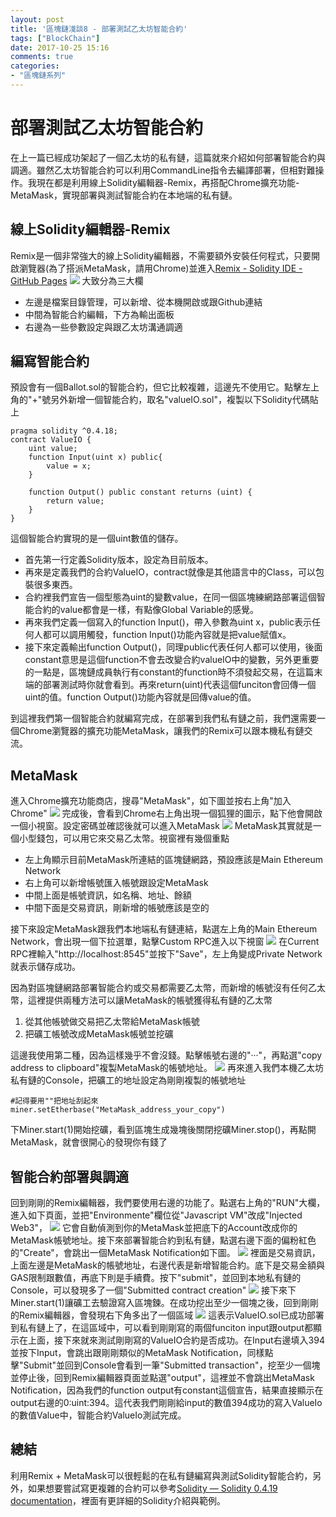 ```yaml
---
layout: post
title: '區塊鏈淺談8 - 部署測試乙太坊智能合約'
tags: ["BlockChain"]
date: 2017-10-25 15:16
comments: true
categories: 
- "區塊鏈系列"
---
```

# 部署測試乙太坊智能合約
在上一篇已經成功架起了一個乙太坊的私有鏈，這篇就來介紹如何部署智能合約與調適。雖然乙太坊智能合約可以利用CommandLine指令去編譯部署，但相對難操作。我現在都是利用線上Solidity編輯器-Remix，再搭配Chrome擴充功能-MetaMask，實現部署與測試智能合約在本地端的私有鏈。

## 線上Solidity編輯器-Remix
Remix是一個非常強大的線上Solidity編輯器，不需要額外安裝任何程式，只要開啟瀏覽器(為了搭派MetaMask，請用Chrome)並進入[Remix - Solidity IDE - GitHub Pages](https://ethereum.github.io/browser-solidity/
)
![](/wp-content/uploads/2017/10/2017-10-25-01.JPG)
大致分為三大欄
 * 左邊是檔案目錄管理，可以新增、從本機開啟或跟Github連結
 * 中間為智能合約編輯，下方為輸出面板
 * 右邊為一些參數設定與跟乙太坊溝通調適
<!--more-->
## 編寫智能合約
預設會有一個Ballot.sol的智能合約，但它比較複雜，這邊先不使用它。點擊左上角的"+"號另外新增一個智能合約，取名"valueIO.sol"，複製以下Solidity代碼貼上
```
pragma solidity ^0.4.18;
contract ValueIO {
    uint value;
    function Input(uint x) public{
        value = x;
    }

    function Output() public constant returns (uint) {
        return value;
    }
}
```
這個智能合約實現的是一個uint數值的儲存。
 * 首先第一行定義Solidity版本，設定為目前版本。
 * 再來是定義我們的合約ValueIO，contract就像是其他語言中的Class，可以包裝很多東西。
 * 合約裡我們宣告一個型態為uint的變數value，在同一個區塊練網路部署這個智能合約的value都會是一樣，有點像Global Variable的感覺。
 * 再來我們定義一個寫入的function Input()，帶入參數為uint x，public表示任何人都可以調用觸發，function Input()功能內容就是把value賦值x。
 * 接下來定義輸出function Output()，同理public代表任何人都可以使用，後面constant意思是這個function不會去改變合約valueIO中的變數，另外更重要的一點是，區塊鏈成員執行有constant的function時不須發起交易，在這篇末端的部署測試時你就會看到。再來return(uint)代表這個funciton會回傳一個uint的值。function Output()功能內容就是回傳value的值。
 
 到這裡我們第一個智能合約就編寫完成，在部署到我們私有鏈之前，我們還需要一個Chrome瀏覽器的擴充功能MetaMask，讓我們的Remix可以跟本機私有鏈交流。

## MetaMask
進入Chrome擴充功能商店，搜尋"MetaMask"，如下圖並按右上角"加入Chrome"
![](/wp-content/uploads/2017/10/2017-10-25-02.JPG)
完成後，會看到Chrome右上角出現一個狐狸的圖示，點下他會開啟一個小視窗。設定密碼並確認後就可以進入MetaMask
![](/wp-content/uploads/2017/10/2017-10-25-03.JPG)
MetaMask其實就是一個小型錢包，可以用它來交易乙太幣。視窗裡有幾個重點
 * 左上角顯示目前MetaMask所連結的區塊鏈網路，預設應該是Main Ethereum Network
 * 右上角可以新增帳號匯入帳號跟設定MetaMask
 * 中間上面是帳號資訊，如名稱、地址、餘額
 * 中間下面是交易資訊，剛新增的帳號應該是空的

接下來設定MetaMask跟我們本地端私有鏈連結，點選左上角的Main Ethereum Network，會出現一個下拉選單，點擊Custom RPC進入以下視窗
![](/wp-content/uploads/2017/10/2017-10-25-04.JPG)
在Current RPC裡輸入"http://localhost:8545"並按下"Save"，左上角變成Private Network就表示儲存成功。

因為對區塊鏈網路部署智能合約或交易都需要乙太幣，而新增的帳號沒有任何乙太幣，這裡提供兩種方法可以讓MetaMask的帳號獲得私有鏈的乙太幣
 1. 從其他帳號做交易把乙太幣給MetaMask帳號
 2. 把礦工帳號改成MetaMask帳號並挖礦

這邊我使用第二種，因為這樣幾乎不會沒錢。點擊帳號右邊的"‧‧‧"，再點選"copy address to clipboard"複製MetaMask的帳號地址。
![](/wp-content/uploads/2017/10/2017-10-25-05.JPG)
再來進入我們本機乙太坊私有鏈的Console，把礦工的地址設定為剛剛複製的帳號地址
```
#記得要用""把地址刮起來
miner.setEtherbase("MetaMask_address_your_copy")
```
下Miner.start(1)開始挖礦，看到區塊生成幾塊後關閉挖礦Miner.stop()，再點開MetaMask，就會很開心的發現你有錢了

## 智能合約部署與調適
回到剛剛的Remix編輯器，我們要使用右邊的功能了。點選右上角的"RUN"大欄，進入如下頁面，並把"Environmente"欄位從"Javascript VM"改成"Injected Web3"，
![](/wp-content/uploads/2017/10/2017-10-25-06.JPG)
它會自動偵測到你的MetaMask並把底下的Account改成你的MetaMask帳號地址。接下來部署智能合約到私有鏈，點選右邊下面的偏粉紅色的"Create"，會跳出一個MetaMask Notification如下圖。
![](/wp-content/uploads/2017/10/2017-10-25-07.JPG)
裡面是交易資訊，上面左邊是MetaMask的帳號地址，右邊代表是新增智能合約。底下是交易金額與GAS限制跟數值，再底下則是手續費。按下"submit"，並回到本地私有鏈的Console，可以發現多了一個"Submitted contract creation"
![](/wp-content/uploads/2017/10/2017-10-25-08.JPG)
接下來下Miner.start(1)讓礦工去驗證寫入區塊鍊。在成功挖出至少一個塊之後，回到剛剛的Remix編輯器，會發現右下角多出了一個區域
![](/wp-content/uploads/2017/10/2017-10-25-09.JPG)
這表示ValueIO.sol已成功部署到私有鏈上了，在這區域中，可以看到剛剛寫的兩個funciton input跟output都顯示在上面，接下來就來測試剛剛寫的ValueIO合約是否成功。在Input右邊填入394並按下Input，會跳出跟剛剛類似的MetaMask Notification，同樣點擊"Submit"並回到Console會看到一筆"Submitted transaction"，挖至少一個塊並停止後，回到Remix編輯器頁面並點選"output"，這裡並不會跳出MetaMask Notification，因為我們的function output有constant這個宣告，結果直接顯示在output右邊的0:uint:394。這代表我們剛剛給input的數值394成功的寫入ValueIo的數值Value中，智能合約ValueIo測試完成。

## 總結
利用Remix + MetaMask可以很輕鬆的在私有鏈編寫與測試Solidity智能合約，另外，如果想要嘗試寫更複雜的合約可以參考[Solidity — Solidity 0.4.19 documentation](https://solidity.readthedocs.io/en/develop/)，裡面有更詳細的Solidity介紹與範例。